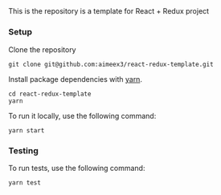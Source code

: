 ##

This is the repository is a template for React + Redux project

### Setup

Clone the repository

```
git clone git@github.com:aimeex3/react-redux-template.git
```

Install package dependencies with [yarn](https://yarnpkg.com/en/).

```
cd react-redux-template
yarn
```

To run it locally, use the following command:

```
yarn start
```

### Testing

To run tests, use the following command:

```
yarn test
```
